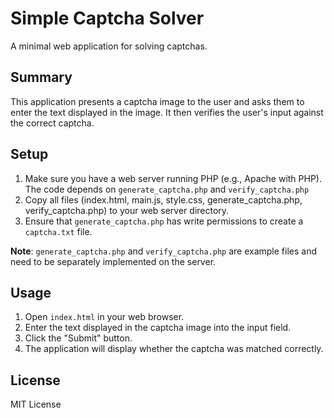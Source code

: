 # Simple Captcha Solver

A minimal web application for solving captchas.

## Summary

This application presents a captcha image to the user and asks them to enter the text displayed in the image. It then verifies the user's input against the correct captcha.

## Setup

1.  Make sure you have a web server running PHP (e.g., Apache with PHP). The code depends on `generate_captcha.php` and `verify_captcha.php`
2.  Copy all files (index.html, main.js, style.css, generate_captcha.php, verify_captcha.php) to your web server directory.
3.  Ensure that `generate_captcha.php` has write permissions to create a `captcha.txt` file.

**Note**: `generate_captcha.php` and `verify_captcha.php` are example files and need to be separately implemented on the server.

## Usage

1.  Open `index.html` in your web browser.
2.  Enter the text displayed in the captcha image into the input field.
3.  Click the "Submit" button.
4.  The application will display whether the captcha was matched correctly.

## License

MIT License
